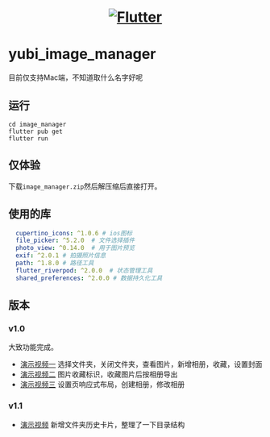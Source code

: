 <a href="https://flutter.dev/">
  <h1 align="center">
    <picture>
      <source media="(prefers-color-scheme: dark)" srcset="https://storage.googleapis.com/cms-storage-bucket/6e19fee6b47b36ca613f.png">
      <img alt="Flutter" src="https://storage.googleapis.com/cms-storage-bucket/c823e53b3a1a7b0d36a9.png">
    </picture>
  </h1>
</a>

# yubi_image_manager

目前仅支持Mac端，不知道取什么名字好呢

## 运行

```
cd image_manager
flutter pub get
flutter run
```

## 仅体验

下载`image_manager.zip`然后解压缩后直接打开。

## 使用的库

```yaml
  cupertino_icons: ^1.0.6 # ios图标
  file_picker: ^5.2.0  # 文件选择插件
  photo_view: ^0.14.0  # 用于图片预览
  exif: ^2.0.1 # 拍摄照片信息
  path: ^1.8.0 # 路径工具
  flutter_riverpod: ^2.0.0  # 状态管理工具
  shared_preferences: ^2.0.0 # 数据持久化工具
```

## 版本

### v1.0

大致功能完成。

- [演示视频一](https://www.bilibili.com/video/BV1LTxxesEkY/) 选择文件夹，关闭文件夹，查看图片，新增相册，收藏，设置封面
- [演示视频二](https://www.bilibili.com/video/BV1e3xxeQEku/) 图片收藏标识，收藏图片后按相册导出
- [演示视频三](https://www.bilibili.com/video/BV1V3xxeQE2M/) 设置页响应式布局，创建相册，修改相册


### v1.1

- [演示视频](https://www.bilibili.com/video/BV1nCxteBEXz/) 新增文件夹历史卡片，整理了一下目录结构